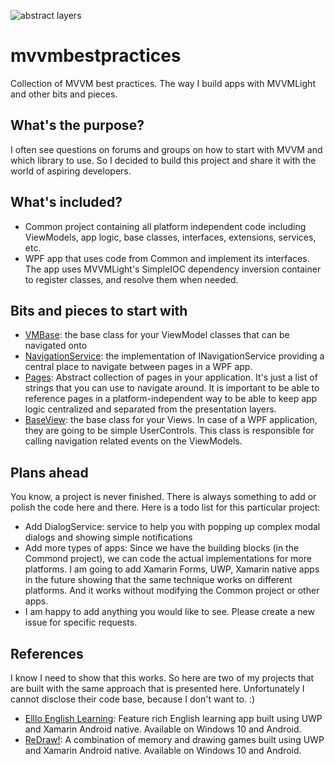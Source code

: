 ![abstract layers](https://takacsalbert.files.wordpress.com/2020/12/pexels-edward-jenner-4252521.jpg "credit: Photo by Edward Jenner from Pexels")

# mvvmbestpractices
Collection of MVVM best practices. The way I build apps with MVVMLight and other bits and pieces.

## What's the purpose?
I often see questions on forums and groups on how to start with MVVM and which library to use. So I decided to build this project and share it with the world of aspiring developers.

## What's included?
- Common project containing all platform independent code including ViewModels, app logic, base classes, interfaces, extensions, services, etc.
- WPF app that uses code from Common and implement its interfaces. The app uses MVVMLight's SimpleIOC dependency inversion container to register classes, and resolve them when needed.

## Bits and pieces to start with
- [VMBase](https://github.com/takacsalbert/mvvmbestpractices/blob/main/src/MVVMBestPractices/MVVMBestPractices.Common/ViewModels/VMBase.cs "VMBase"): the base class for your ViewModel classes that can be navigated onto
- [NavigationService](https://github.com/takacsalbert/mvvmbestpractices/blob/main/src/MVVMBestPractices/MVVMBestPractices.WPF/Services/NavigationService.cs "NavigationService"): the implementation of INavigationService providing a central place to navigate between pages in a WPF app.
- [Pages](https://github.com/takacsalbert/mvvmbestpractices/blob/main/src/MVVMBestPractices/MVVMBestPractices.Common/Navigation/Pages.cs "Pages"): Abstract collection of pages in your application. It's just a list of strings that you can use to navigate around. It is important to be able to reference pages in a platform-independent way to be able to keep app logic centralized and separated from the presentation layers.
- [BaseView](https://github.com/takacsalbert/mvvmbestpractices/blob/main/src/MVVMBestPractices/MVVMBestPractices.WPF/Views/BaseView.cs "BaseView"): the base class for your Views. In case of a WPF application, they are going to be simple UserControls. This class is responsible for calling navigation related events on the ViewModels.

## Plans ahead
You know, a project is never finished. There is always something to add or polish the code here and there. Here is a todo list for this particular project:
- Add DialogService: service to help you with popping up complex modal dialogs and showing simple notifications
- Add more types of apps: Since we have the building blocks (in the Commond project), we can code the actual implementations for more platforms. I am going to add Xamarin Forms, UWP, Xamarin native apps in the future showing that the same technique works on different platforms. And it works without modifying the Common project or other apps.
- I am happy to add anything you would like to see. Please create a new issue for specific requests.

## References
I know I need to show that this works. So here are two of my projects that are built with the same approach that is presented here. Unfortunately I cannot disclose their code base, because I don't want to. :)
- [Elllo English Learning](https://takacsalbert.wordpress.com/elllo/ "Elllo English Learning"): Feature rich English learning app built using UWP and Xamarin Android native. Available on Windows 10 and Android.
- [ReDraw!](https://takacsalbert.wordpress.com/redraw/ "ReDraw!"): A combination of memory and drawing games built using UWP and Xamarin Android native. Available on Windows 10 and Android.
